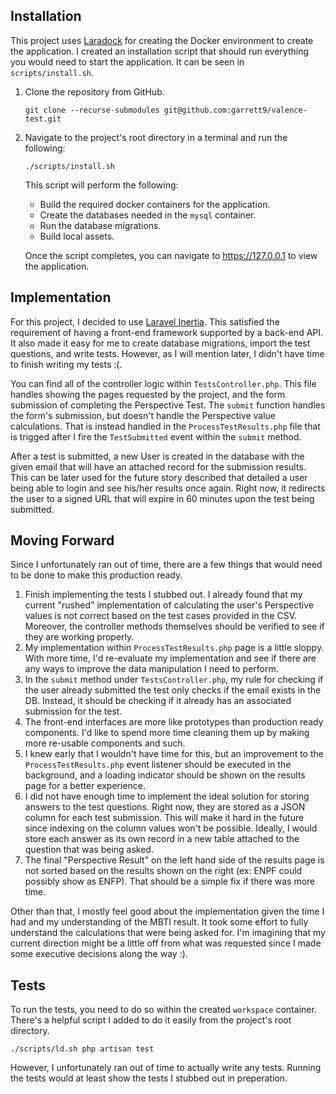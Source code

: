 ## Installation

This project uses [Laradock](https://laradock.io/) for creating the Docker environment to create the application. I created an installation script that should run everything you would need to start the application. It can be seen in `scripts/install.sh`.

1. Clone the repository from GitHub.
    ```
    git clone --recurse-submodules git@github.com:garrett9/valence-test.git 
    ```
1. Navigate to the project's root directory in a terminal and run the following:
    ```
    ./scripts/install.sh
    ```
    This script will perform the following:
    - Build the required docker containers for the application.
    - Create the databases needed in the `mysql` container.
    - Run the database migrations.
    - Build local assets.

    Once the script completes, you can navigate to https://127.0.0.1 to view the application.

## Implementation
For this project, I decided to use [Laravel Inertia](https://inertiajs.com/). This satisfied the requirement of having a front-end framework supported by a back-end API. It also made it easy for me to create database migrations, import the test questions, and write tests. However, as I will mention later, I didn't have time to finish writing my tests :(.

You can find all of the controller logic within `TestsController.php`. This file handles showing the pages requested by the project, and the form submission of completing the Perspective Test. The `submit` function handles the form's submission, but doesn't handle the Perspective value calculations. That is instead handled in the `ProcessTestResults.php` file that is trigged after I fire the `TestSubmitted` event within the `submit` method.

After a test is submitted, a new User is created in the database with the given email that will have an attached record for the submission results. This can be later used for the future story described that detailed a user being able to login and see his/her results once again. Right now, it redirects the user to a signed URL that will expire in 60 minutes upon the test being submitted.

## Moving Forward
Since I unfortunately ran out of time, there are a few things that would need to be done to make this production ready.
1. Finish implementing the tests I stubbed out. I already found that my current "rushed" implementation of calculating the user's Perspective values is not correct based on the test cases provided in the CSV. Moreover, the controller methods themselves should be verified to see if they are working properly.
1. My implementation within `ProcessTestResults.php` page is a little sloppy. With more time, I'd re-evaluate my implementation and see if there are any ways to improve the data manipulation I need to perform.
1. In the `submit` method under `TestsController.php`, my rule for checking if the user already submitted the test only checks if the email exists in the DB. Instead, it should be checking if it already has an associated submission for the test.
1. The front-end interfaces are more like prototypes than production ready components. I'd like to spend more time cleaning them up by making more re-usable components and such.
1. I knew early that I wouldn't have time for this, but an improvement to the `ProcessTestResults.php` event listener should be executed in the background, and a loading indicator should be shown on the results page for a better experience.
1. I did not have enough time to implement the ideal solution for storing answers to the test questions. Right now, they are stored as a JSON column for each test submission. This will make it hard in the future since indexing on the column values won't be possible. Ideally, I would store each answer as its own record in a new table attached to the question that was being asked.
1. The final "Perspective Result" on the left hand side of the results page is not sorted based on the results shown on the right (ex: ENPF could possibly show as ENFP). That should be a simple fix if there was more time.

Other than that, I mostly feel good about the implementation given the time I had and my understanding of the MBTI result. It took some effort to fully understand the calculations that were being asked for. I'm imagining that my current direction might be a little off from what was requested since I made some executive decisions along the way :).

## Tests
To run the tests, you need to do so within the created `workspace` container. There's a helpful script I added to do it easily from the project's root directory.
```
./scripts/ld.sh php artisan test
```

However, I unfortunately ran out of time to actually write any tests. Running the tests would at least show the tests I stubbed out in preperation.
